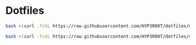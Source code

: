 # Dotfiles

```bash
bash <(curl -fsSL https://raw.githubusercontent.com/HYP3R00T/dotfiles/main/setup.sh)
 ```

```bash
bash <(curl -fsSL https://raw.githubusercontent.com/HYP3R00T/dotfiles/main/setup.sh) wsl
```